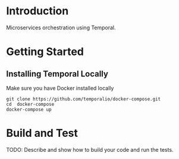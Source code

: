 # Introduction

Microservices orchestration using Temporal.

# Getting Started

## Installing Temporal Locally

Make sure you have Docker installed locally

````commandline
git clone https://github.com/temporalio/docker-compose.git
cd  docker-compose
docker-compose up
````

# Build and Test

TODO: Describe and show how to build your code and run the tests. 